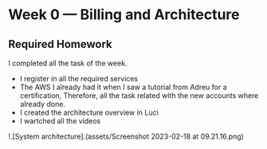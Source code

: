 # Week 0 — Billing and Architecture


## Required Homework

I completed all the task of the week.
- I register in all the required services
- The AWS I already had it when I saw a tutorial from Adreu for a certification, Therefore, all the task related with the new accounts where already done.
- I created the architecture overview in Luci
- I wartched all the videos 


!.[System architecture].(assets/Screenshot 2023-02-18 at 09.21.16.png)
